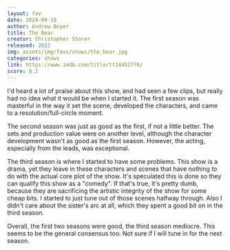 ```yaml
---
layout: fav
date: 2024-09-18
author: Andrew Boyer
title: The Bear
creator: Christopher Storer
released: 2022
img: assets/img/favs/shows/the_bear.jpg
categories: shows
link: https://www.imdb.com/title/tt14452776/
score: 8.2
---
```


I'd heard a lot of praise about this show, and had seen a few clips, but really had no idea what it would be when I started it. The first season was masterful in the way it set the scene, developed the characters, and came to a resolution/full-circle moment.

The second season was just as good as the first, if not a little better. The sets and production value were on another level, although the character development wasn't as good as the first season. However, the acting, especially from the leads, was exceptional.

The third season is where I started to have some problems. This show is a drama, yet they leave in these characters and scenes that have nothing to do with the actual core plot of the show. It's speculated this is done so they can qualify this show as a "comedy". If that's true, it's pretty dumb, because they are sacrificing the artistic integrity of the show for some cheap bits. I started to just tune out of those scenes halfway through. Also I didn't care about the sister's arc at all, which they spent a good bit on in the third season.

Overall, the first two seasons were good, the third season mediocre. This seems to be the general consensus too. Not sure if I will tune in for the next season.